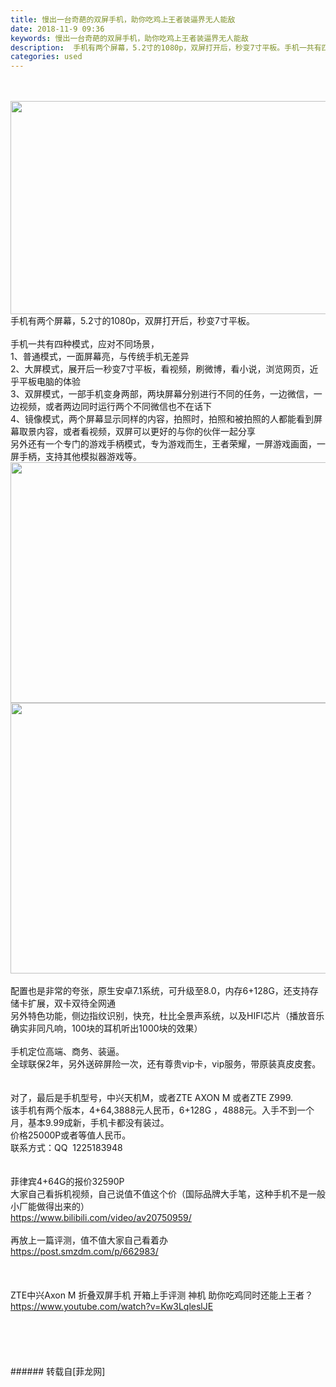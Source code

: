 ```yaml
---
title: 慢出一台奇葩的双屏手机，助你吃鸡上王者装逼界无人能敌
date: 2018-11-9 09:36
keywords: 慢出一台奇葩的双屏手机，助你吃鸡上王者装逼界无人能敌
description:  手机有两个屏幕，5.2寸的1080p，双屏打开后，秒变7寸平板。手机一共有四种模式，应对不同场景，1、普通模式，一面屏幕亮，与传统手机无差异2、大屏模式，展开后一秒变7寸平板，看视频，刷微博，看小说，浏览网页，近乎平板电脑的体验3、双屏模式，一部手机变身两部，两块屏幕分别进行不同的任务，一边微信，一边视频，或者两边同时运行两个不同微信也不在话下4、镜像模式，两个屏幕显示同样的内容，拍照时，拍照和被拍照的人都能看到屏幕取景内容，或者看视频，双屏可以更好的与你的伙伴一起分享另外还有一个专门的游戏手柄模式，专为游戏而生，王者荣耀，一屏游戏画面，一屏手柄，支持其他模拟器游戏等。 配置也是非常的夸张，原生安卓7.1系统，可升级至8.0，内存6+128G，还支持存储卡扩展，双卡双待全网通另外特色功能，侧边指纹识别，快充，杜比全景声系统，以及HIFI芯片（播放音乐确实非同凡响，100块的耳机听出1000块的效果）手机定位高端、商务、装逼。全球联保2年，另外送碎屏险一次，还有尊贵vip卡，vip服务，带原装真皮皮套。 对了，最后是手机型号，中兴天机M，或者ZTE AXON M 或者ZTE Z999.该手机有两个版本，4+64,3888元人民币，6+128G ，4888元。入手不到一个月，基本9.99成新，手机卡都没有装过。价格25000P或者等值人民币。联系方式：QQ  1225183948  菲律宾4+64G的报价32590P大家自己看拆机视频，自己说值不值这个价（国际品牌大手笔，这种手机不是一般小厂能做得出来的）https://www.bilibili.com/video/av20750959/再放上一篇评测，值不值大家自己看着办https://post.smzdm.com/p/662983/ZTE中兴Axon M 折叠双屏手机 开箱上手评测 神机 助你吃鸡同时还能上王者？https://www.youtube.com/watch?v=Kw3LqleslJE
categories: used
---
```

<td class="t_f" id="postmessage_2242356">

<br/>
<br/>
<img alt="" border="0" class="zoom" data-cf-modified-09b9a486f1628d96110e46cb-="" file="http://www.flw.ph/data/attachment/forum/201809/28/115904pntn4285fjn44998.jpg.thumb.jpg" height="341" id="aimg_i95e5" onclick="" onmouseover="" src="http://www.flw.ph/data/attachment/forum/201809/28/115904pntn4285fjn44998.jpg.thumb.jpg" width="650"/> <br/>
手机有两个屏幕，5.2寸的1080p，双屏打开后，秒变7寸平板。<br/>
<br/>
手机一共有四种模式，应对不同场景，<br/>
1、普通模式，一面屏幕亮，与传统手机无差异<br/>
2、大屏模式，展开后一秒变7寸平板，看视频，刷微博，看小说，浏览网页，近乎平板电脑的体验<br/>
3、双屏模式，一部手机变身两部，两块屏幕分别进行不同的任务，一边微信，一边视频，或者两边同时运行两个不同微信也不在话下<br/>
4、镜像模式，两个屏幕显示同样的内容，拍照时，拍照和被拍照的人都能看到屏幕取景内容，或者看视频，双屏可以更好的与你的伙伴一起分享<br/>
另外还有一个专门的游戏手柄模式，专为游戏而生，王者荣耀，一屏游戏画面，一屏手柄，支持其他模拟器游戏等。<br/>
<img alt="" border="0" class="zoom" data-cf-modified-09b9a486f1628d96110e46cb-="" file="http://www.flw.ph/data/attachment/forum/201809/28/115851b9s5rjrul115zsh9.png.thumb.jpg" height="385" id="aimg_zcP7a" onclick="" onmouseover="" src="http://www.flw.ph/data/attachment/forum/201809/28/115851b9s5rjrul115zsh9.png.thumb.jpg" width="649"/><br/>
<img alt="" border="0" class="zoom" data-cf-modified-09b9a486f1628d96110e46cb-="" file="http://www.flw.ph/data/attachment/forum/201809/28/115839p7syzo42zvn26qod.jpg.thumb.jpg" height="433" id="aimg_H223z" onclick="" onmouseover="" src="http://www.flw.ph/data/attachment/forum/201809/28/115839p7syzo42zvn26qod.jpg.thumb.jpg" width="650"/> <br/>
<br/>
配置也是非常的夸张，原生安卓7.1系统，可升级至8.0，内存6+128G，还支持存储卡扩展，双卡双待全网通<br/>
另外特色功能，侧边指纹识别，快充，杜比全景声系统，以及HIFI芯片（播放音乐确实非同凡响，100块的耳机听出1000块的效果）<br/>
<br/>
手机定位高端、商务、装逼。<br/>
全球联保2年，另外送碎屏险一次，还有尊贵vip卡，vip服务，带原装真皮皮套。<br/>
<br/>
<img alt="" border="0" class="zoom" data-cf-modified-09b9a486f1628d96110e46cb-="" file="http://www.flw.ph/data/attachment/forum/201809/28/115901hbs5bbmjeh8q3mv3.png.thumb.jpg" id="aimg_OFnfq" lazyloadthumb="1" onclick="" onmouseover="" src="http://www.flw.ph/data/attachment/forum/201809/28/115901hbs5bbmjeh8q3mv3.png.thumb.jpg"/> <br/>
<br/>
对了，最后是手机型号，中兴天机M，或者ZTE AXON M 或者ZTE Z999.<br/>
该手机有两个版本，4+64,3888元人民币，6+128G ，4888元。入手不到一个月，基本9.99成新，手机卡都没有装过。<br/>
价格25000P或者等值人民币。<br/>
联系方式：QQ  1225183948<br/>
<br/>
<img alt="" border="0" class="zoom" data-cf-modified-09b9a486f1628d96110e46cb-="" file="http://www.flw.ph/data/attachment/forum/201809/28/115857u2y7sr0adr9ggg4g.png.thumb.jpg" id="aimg_Oqsvq" lazyloadthumb="1" onclick="" onmouseover="" src="http://www.flw.ph/data/attachment/forum/201809/28/115857u2y7sr0adr9ggg4g.png.thumb.jpg"/> <br/>
<br/>
<img alt="" border="0" class="zoom" data-cf-modified-09b9a486f1628d96110e46cb-="" file="http://www.flw.ph/data/attachment/forum/201809/28/115854eofjel11bjv7ejjb.png.thumb.jpg" id="aimg_fuoUc" lazyloadthumb="1" onclick="" onmouseover="" src="http://www.flw.ph/data/attachment/forum/201809/28/115854eofjel11bjv7ejjb.png.thumb.jpg"/> <br/>
菲律宾4+64G的报价32590P<br/>
大家自己看拆机视频，自己说值不值这个价（国际品牌大手笔，这种手机不是一般小厂能做得出来的）<br/>
<a href="https://www.bilibili.com/video/av20750959/" target="_blank">https://www.bilibili.com/video/av20750959/</a><br/>
<br/>
再放上一篇评测，值不值大家自己看着办<br/>
<a href="https://post.smzdm.com/p/662983/" target="_blank">https://post.smzdm.com/p/662983/</a><br/>
<br/>
<br/>
<br/>
ZTE中兴Axon M 折叠双屏手机 开箱上手评测 神机 助你吃鸡同时还能上王者？<br/>
<a href="https://www.youtube.com/watch?v=7lqa-Sm5Ur4&amp;t=145s" target="_blank">https://www.youtube.com/watch?v=Kw3LqleslJE</a><br/>
<br/>
<br/>
<br/>
<br/>
<br/>
</td>
###### 转载自[菲龙网]